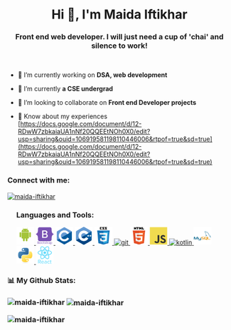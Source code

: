 <h1 align="center">Hi 👋, I'm Maida Iftikhar</h1>
<h3 align="center">Front end web developer. I will just need a cup of 'chai' and silence to work!</h3>

<p align="left"> <a href="https://twitter.com/" target="blank"><img src="https://img.shields.io/twitter/follow/?logo=twitter&style=for-the-badge" alt="" /></a> </p>

- 🔭 I’m currently working on **DSA, web development**

- 🌱 I’m currently **a CSE undergrad**

- 👯 I’m looking to collaborate on **Front end Developer projects**

- 📄 Know about my experiences [https://docs.google.com/document/d/12-RDwW7zbkaiaUA1nNf20QQEEtNOh0X0/edit?usp=sharing&ouid=106919581198110446006&rtpof=true&sd=true](https://docs.google.com/document/d/12-RDwW7zbkaiaUA1nNf20QQEEtNOh0X0/edit?usp=sharing&ouid=106919581198110446006&rtpof=true&sd=true)

<h3 align="left">Connect with me:</h3>
<p align="left">
<a href="https://linkedin.com/in/maida-iftikhar" target="blank"><img align="center" src="https://raw.githubusercontent.com/rahuldkjain/github-profile-readme-generator/master/src/images/icons/Social/linked-in-alt.svg" alt="maida-iftikhar" height="30" width="40" /></a>
</p>
<div class="mid" style= "margin:20px">
<h3 align="left">Languages and Tools:</h3>
<p align="left"> <a href="https://developer.android.com" target="_blank" rel="noreferrer"> <img src="https://raw.githubusercontent.com/devicons/devicon/master/icons/android/android-original-wordmark.svg" alt="android" width="40" height="40"/> </a> <a href="https://getbootstrap.com" target="_blank" rel="noreferrer"> <img src="https://raw.githubusercontent.com/devicons/devicon/master/icons/bootstrap/bootstrap-plain-wordmark.svg" alt="bootstrap" width="40" height="40"/> </a> <a href="https://www.cprogramming.com/" target="_blank" rel="noreferrer"> <img src="https://raw.githubusercontent.com/devicons/devicon/master/icons/c/c-original.svg" alt="c" width="40" height="40"/> </a> <a href="https://www.w3schools.com/cpp/" target="_blank" rel="noreferrer"> <img src="https://raw.githubusercontent.com/devicons/devicon/master/icons/cplusplus/cplusplus-original.svg" alt="cplusplus" width="40" height="40"/> </a> <a href="https://www.w3schools.com/css/" target="_blank" rel="noreferrer"> <img src="https://raw.githubusercontent.com/devicons/devicon/master/icons/css3/css3-original-wordmark.svg" alt="css3" width="40" height="40"/> </a> <a href="https://git-scm.com/" target="_blank" rel="noreferrer"> <img src="https://www.vectorlogo.zone/logos/git-scm/git-scm-icon.svg" alt="git" width="40" height="40"/> </a> <a href="https://www.w3.org/html/" target="_blank" rel="noreferrer"> <img src="https://raw.githubusercontent.com/devicons/devicon/master/icons/html5/html5-original-wordmark.svg" alt="html5" width="40" height="40"/> </a> <a href="https://developer.mozilla.org/en-US/docs/Web/JavaScript" target="_blank" rel="noreferrer"> <img src="https://raw.githubusercontent.com/devicons/devicon/master/icons/javascript/javascript-original.svg" alt="javascript" width="40" height="40"/> </a> <a href="https://kotlinlang.org" target="_blank" rel="noreferrer"> <img src="https://www.vectorlogo.zone/logos/kotlinlang/kotlinlang-icon.svg" alt="kotlin" width="40" height="40"/> </a> <a href="https://www.mysql.com/" target="_blank" rel="noreferrer"> <img src="https://raw.githubusercontent.com/devicons/devicon/master/icons/mysql/mysql-original-wordmark.svg" alt="mysql" width="40" height="40"/> </a> <a href="https://www.python.org" target="_blank" rel="noreferrer"> <img src="https://raw.githubusercontent.com/devicons/devicon/master/icons/python/python-original.svg" alt="python" width="40" height="40"/> </a> <a href="https://reactjs.org/" target="_blank" rel="noreferrer"> <img src="https://raw.githubusercontent.com/devicons/devicon/master/icons/react/react-original-wordmark.svg" alt="react" width="40" height="40"/> </a> </p>
</div>

<p><h3>📊 My Github Stats: <h3></p>


<p><img align="left" src="https://github-readme-stats.vercel.app/api/top-langs?username=maida-iftikhar&show_icons=true&locale=en&layout=compact" alt="maida-iftikhar" /></p>

<p>&nbsp;<img align="center" src="https://github-readme-stats.vercel.app/api?username=maida-iftikhar&show_icons=true&locale=en" alt="maida-iftikhar" /></p>

<p><img align="center" src="https://github-readme-streak-stats.herokuapp.com/?user=maida-iftikhar&" alt="maida-iftikhar" /></p>
